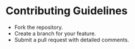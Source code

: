 # Contributing Guidelines
- Fork the repository.
- Create a branch for your feature.
- Submit a pull request with detailed comments.
